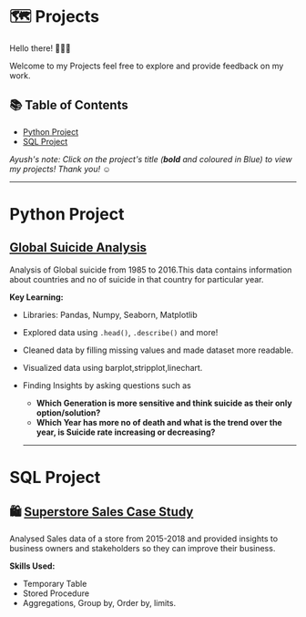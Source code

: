 

# 🗺 Projects

Hello there! 🙋🏻‍♀️

Welcome to my Projects feel free to explore and provide feedback on my work.

## 📚 Table of Contents

- [Python Project](#Python-Project)
- [SQL Project](#sql-project)


_Ayush's note: Click on the project's title (**bold** and coloured in Blue) to view my projects! Thank you! ☺️_
***
# Python Project

##  [Global Suicide Analysis](https://github.com/payush624/Global-Suicide-Analysis)

Analysis of Global suicide from 1985 to 2016.This data contains information about countries and no of suicide in that country for particular year.

**Key Learning:**
- Libraries: Pandas, Numpy, Seaborn, Matplotlib
- Explored data using `.head()`, `.describe()` and more!
- Cleaned data by filling missing values and made dataset more readable.
- Visualized data using barplot,stripplot,linechart.
- Finding Insights by asking questions such as
  - **Which Generation is more sensitive and think suicide as their only option/solution?**
  - **Which Year has more no of death and what is the trend over the year, is Suicide rate increasing or decreasing?**

  ------------------------------------------------------------------------------------------------------------------------------------------------------------------
# SQL Project

## 🛍 [Superstore Sales Case Study](https://github.com/payush624/Super-Store-Sales-Case-Study/blob/main/README.md)

Analysed Sales data of a store from 2015-2018 and provided insights to business owners and stakeholders so they can improve their business.

**Skills Used:**
- Temporary Table
- Stored Procedure
- Aggregations, Group by, Order by, limits.
